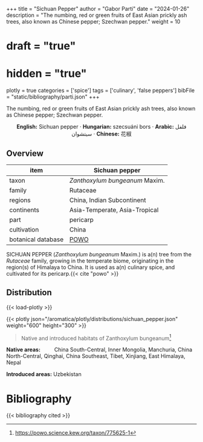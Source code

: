 +++
title = "Sichuan Pepper"
author = "Gabor Parti"
date = "2024-01-26"
description = "The numbing, red or green fruits of East Asian prickly ash trees, also known as Chinese pepper; Szechwan pepper."
weight = 10
# draft = "true"
# hidden = "true"
plotly = true
categories = ['spice']
tags = ['culinary', 'false peppers']
bibFile = "static/bibliography/parti.json"
+++

The numbing, red or green fruits of East Asian prickly ash trees, also known as Chinese pepper; Szechwan pepper.

[<i class="fab fa-wikipedia-w"></i>](https://en.wikipedia.org/wiki/Sichuan_pepper)

<center>

**English:** Sichuan pepper · **Hungarian:** szecsuáni bors · **Arabic:** <span class="arabic-text" dir="rtl">فلفل سيتشوان</span> · **Chinese:** <span class="traditional-chinese-text">花椒</span>

</center>

## Overview

|       item       |                   Sichuan pepper                  |
|------------------|---------------------------------------------------|
|       taxon      |           *Zanthoxylum bungeanum* Maxim.          |
|      family      |                      Rutaceae                     |
|      regions     |             China, Indian Subcontinent            |
|    continents    |           Asia-Temperate, Asia-Tropical           |
|       part       |                      pericarp                     |
|    cultivation   |                       China                       |
|botanical database|[POWO](https://powo.science.kew.org/taxon/775625-1)|

SICHUAN PEPPER (*Zanthoxylum bungeanum* Maxim.) is a(n) tree from the *Rutaceae* family, growing in the temperate biome, originating in the region(s) of Himalaya to China. It is used as a(n) culinary spice, and cultivated for its pericarp.{{< cite "powo" >}}



## Distribution

{{< load-plotly >}}

{{< plotly json="/aromatica/plotly/distributions/sichuan_pepper.json" weight="600" height="300" >}}

>Native and introduced habitats of Zanthoxylum bungeanum[^powo]

[^powo]: https://powo.science.kew.org/taxon/775625-1

<p style="text-align:left;">

**Native areas:** &ensp; &ensp; &ensp; China South-Central, Inner Mongolia, Manchuria, China North-Central, Qinghai, China Southeast, Tibet, Xinjiang, East Himalaya, Nepal

**Introduced areas:** Uzbekistan

</p>



# Bibliography

{{< bibliography cited >}}

